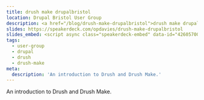 ```yaml
---
title: drush make drupalbristol
location: Drupal Bristol User Group
description: <a href="/blog/drush-make-drupalbristol">drush make drupalbristol</a>: An introduction to Drush and Drush Make.
slides: https://speakerdeck.com/opdavies/drush-make-drupalbristol
slides_embed: <script async class="speakerdeck-embed" data-id="42605700f102013198de5a5f6f23ab67" data-ratio="1.29456384323641" src="//speakerdeck.com/assets/embed.js"></script>
tags:
  - user-group
  - drupal
  - drush
  - drush-make
meta:
  description: 'An introduction to Drush and Drush Make.'
---
```

An introduction to Drush and Drush Make.
